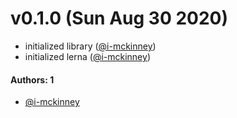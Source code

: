 # v0.1.0 (Sun Aug 30 2020)

- initialized library ([@i-mckinney](https://github.com/i-mckinney))
- initialized lerna ([@i-mckinney](https://github.com/i-mckinney))

#### Authors: 1

- [@i-mckinney](https://github.com/i-mckinney)
